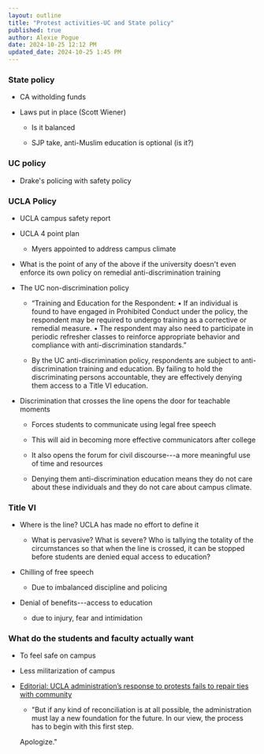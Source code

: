 ```yaml
---
layout: outline
title: "Protest activities-UC and State policy"
published: true
author: Alexie Pogue
date: 2024-10-25 12:12 PM
updated_date: 2024-10-25 1:45 PM
---
```


### State policy 

- CA witholding funds

- Laws put in place (Scott Wiener)

	- Is it balanced

	- SJP take, anti-Muslim education is optional (is it?)

### UC policy 

- Drake's policing with safety policy

### UCLA Policy

- UCLA campus safety report 

- UCLA 4 point plan

	- Myers appointed to address campus climate

- What is the point of any of the above if the university doesn't even enforce its own policy on remedial anti-discrimination training

- The UC non-discrimination policy

	- “Training and Education for the Respondent: • If an individual is found to have engaged in Prohibited Conduct under the policy, the respondent may be required to undergo training as a corrective or remedial measure. • The respondent may also need to participate in periodic refresher classes to reinforce appropriate behavior and compliance with anti-discrimination standards.”

	- By the UC anti-discrimination policy, respondents are subject to anti-discrimination training and education. By failing to hold the discriminating persons accountable, they are effectively denying them access to a Title VI education.

- Discrimination that crosses the line opens the door for teachable moments 

	- Forces students to communicate using legal free speech

	- This will aid in becoming more effective communicators after college

	- It also opens the forum for civil discourse---a more meaningful use of time and resources 

	- Denying them anti-discrimination education means they do not care about these individuals and they do not care about campus climate. 

### Title VI 

- Where is the line? UCLA has made no effort to define it

	- What is pervasive? What is severe? Who is tallying the totality of the circumstances so that when the line is crossed, it can be stopped before students are denied equal access to education?

- Chilling of free speech

	- Due to imbalanced discipline and policing

- Denial of benefits---access to education 

	- due to injury, fear and intimidation


### What do the students and faculty actually want 

- To feel safe on campus

- Less militarization of campus 

- [Editorial: UCLA administration’s response to protests fails to repair ties with community](https://dailybruin.com/2024/10/20/editorial-ucla-administrations-response-to-protests-fail-to-repair-ties-with-community)

	- "But if any kind of reconciliation is at all possible, the administration must lay a new foundation for the future. In our view, the process has to begin with this first step.

	Apologize."